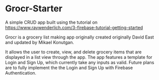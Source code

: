 # Grocr-Starter
A simple CRUD app built using the tutorial on https://www.raywenderlich.com/3-firebase-tutorial-getting-started

Grocr is a grocery list making app originally created originally David East and updated by Mikael Konutgan.

It allows the user to create, view, and delete grocery items that are displayed in a list view through the app.
The app features a template for Login and Sign Up, which currently take any inputs as valid.
Future plans are to fully implement the the Login and Sign Up with Firebase Authentication.
